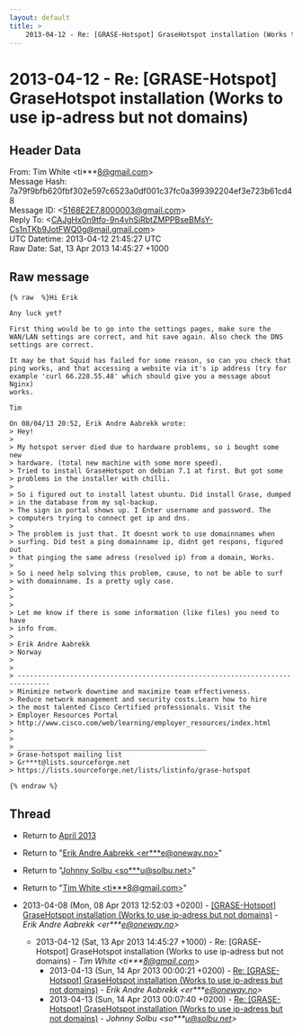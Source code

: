 ```yaml
---
layout: default
title: >
    2013-04-12 - Re: [GRASE-Hotspot] GraseHotspot installation (Works to use ip-adress but not domains)
---
```


# 2013-04-12 - Re: [GRASE-Hotspot] GraseHotspot installation (Works to use ip-adress but not domains)

## Header Data

From: Tim White \<ti***8@gmail.com\><br>
Message Hash: 7a79f9bfb620fbf302e597c6523a0df001c37fc0a399392204ef3e723b61cd48<br>
Message ID: \<5168E2E7.8000003@gmail.com\><br>
Reply To: \<CAJgHx0n9tfo-9n4vhSiRbtZMPPBseBMsY-Cs1nTKb9JotFWQ0g@mail.gmail.com\><br>
UTC Datetime: 2013-04-12 21:45:27 UTC<br>
Raw Date: Sat, 13 Apr 2013 14:45:27 +1000<br>

## Raw message

```
{% raw  %}Hi Erik

Any luck yet?

First thing would be to go into the settings pages, make sure the 
WAN/LAN settings are correct, and hit save again. Also check the DNS 
settings are correct.

It may be that Squid has failed for some reason, so can you check that 
ping works, and that accessing a website via it's ip address (try for 
example 'curl 66.228.55.48' which should give you a message about Nginx) 
works.

Tim

On 08/04/13 20:52, Erik Andre Aabrekk wrote:
> Hey!
>
> My hotspot server died due to hardware problems, so i bought some new 
> hardware. (total new machine with some more speed).
> Tried to install GraseHotspot on debian 7.1 at first. But got some 
> problems in the installer with chilli.
>
> So i figured out to install latest ubuntu. Did install Grase, dumped 
> in the database from my sql-backup.
> The sign in portal shows up. I Enter username and password. The 
> computers trying to connect get ip and dns.
>
> The problem is just that. It doesnt work to use domainnames when 
> surfing. Did test a ping domainname ip, didnt get respons, figured out 
> that pinging the same adress (resolved ip) from a domain, Works.
>
> So i need help solving this problem, cause, to not be able to surf 
> with domainname. Is a pretty ugly case.
>
>
>
> Let me know if there is some information (like files) you need to have 
> info from.
>
> Erik Andre Aabrekk
> Norway
>
>
> ------------------------------------------------------------------------------
> Minimize network downtime and maximize team effectiveness.
> Reduce network management and security costs.Learn how to hire
> the most talented Cisco Certified professionals. Visit the
> Employer Resources Portal
> http://www.cisco.com/web/learning/employer_resources/index.html
>
>
> _______________________________________________
> Grase-hotspot mailing list
> Gr***t@lists.sourceforge.net
> https://lists.sourceforge.net/lists/listinfo/grase-hotspot

{% endraw %}
```

## Thread

+ Return to [April 2013](/archive/2013/04)

+ Return to "[Erik Andre Aabrekk <er***e<span>@</span>oneway.no>](/authors/er___e_at_oneway_no)"
+ Return to "[Johnny Solbu <so***u<span>@</span>solbu.net>](/authors/so___u_at_solbu_net)"
+ Return to "[Tim White <ti***8<span>@</span>gmail.com>](/authors/ti___8_at_gmail_com)"

+ 2013-04-08 (Mon, 08 Apr 2013 12:52:03 +0200) - [[GRASE-Hotspot] GraseHotspot installation (Works to use ip-adress	but not domains)](/archive/2013/04/833ead8dfcade1e6132239a00c59d179c8e8acb007eec80ad62cabb2c6a7915f) - _Erik Andre Aabrekk \<er***e@oneway.no\>_
  + 2013-04-12 (Sat, 13 Apr 2013 14:45:27 +1000) - Re: [GRASE-Hotspot] GraseHotspot installation (Works to use ip-adress but not domains) - _Tim White \<ti***8@gmail.com\>_
    + 2013-04-13 (Sun, 14 Apr 2013 00:00:21 +0200) - [Re: [GRASE-Hotspot] GraseHotspot installation (Works to use ip-adress but not domains)](/archive/2013/04/ea1bc9b8ee5a284a382b01a2f2e606c299947f8aef78862038c7ddb247af69c5) - _Erik Andre Aabrekk \<er***e@oneway.no\>_
    + 2013-04-13 (Sun, 14 Apr 2013 00:07:40 +0200) - [Re: [GRASE-Hotspot] GraseHotspot installation (Works to use	ip-adress but not domains)](/archive/2013/04/f2499cc1963bf152b08cb58e5c053a0adc36f5f5322ff2798de781cb5fb26de6) - _Johnny Solbu \<so***u@solbu.net\>_

